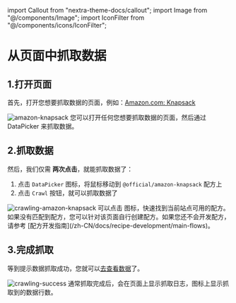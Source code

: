 import Callout from "nextra-theme-docs/callout";
import Image from "@/components/Image";
import IconFilter from "@/components/icons/IconFilter";

# 从页面中抓取数据

## 1.打开页面

首先，打开您想要抓取数据的页面，例如：[Amazon.com: Knapsack](https://www.amazon.com/s?k=knapsack&qid=1663576640&ref=sr_pg_1)

<Image src="/screenshots/amazon-knapsack.png" alt="amazon-knapsack" />

<Callout emoji="💡">
您可以打开任何您想要抓取数据的页面，然后通过 DataPicker 来抓取数据。
</Callout>

## 2.抓取数据

然后，我们仅需 **两次点击**，就能抓取数据了：

1. 点击 `DataPicker` 图标，将鼠标移动到 `@official/amazon-knapsack` 配方上
2. 点击 `Crawl` 按钮，就可以抓取数据了

<Image src="/screenshots/crawling-amazon-knapsack.png" alt="crawling-amazon-knapsack" />

<Callout emoji="💡">
可以点击 <IconFilter /> 图标，快速找到当前站点可用的配方。  
如果没有匹配到配方，您可以针对该页面自行创建配方。如果您还不会开发配方，请参考 [配方开发指南](/zh-CN/docs/recipe-development/main-flows)。
</Callout>

## 3.完成抓取

等到提示数据抓取成功，您就可以[去查看数据](/zh-CN/docs/getting-started/view-and-download-data)了。

<Image src="/screenshots/crawling-success.png" alt="crawling-success" />

<Callout emoji="💡">
通常抓取完成后，会在页面上显示抓取日志，图标上显示抓取到的数据行数。
</Callout>
